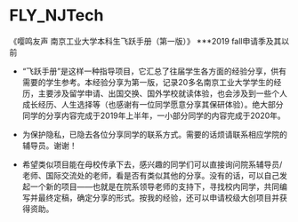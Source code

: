 # FLY_NJTech
《嘤鸣友声   南京工业大学本科生飞跃手册（第一版）》 ***2019 fall申请季及其以前

* “飞跃手册”是这样一种指导项目，它汇总了往届学生各方面的经验分享，供有需要的学生参考。本经验分享为第一版，记录20多名南京工业大学学生的经历，主要涉及留学申请、出国交换、国外学校就读体验，也会涉及到一些个人成长经历、人生选择等（也感谢有一位同学愿意分享其保研体验）。绝大部分同学的分享内容完成于2019年上半年，一小部分同学的内容完成于2020年。 

* 为保护隐私，已隐去各位分享同学的联系方式。需要的话烦请联系相应学院的辅导员。谢谢！

* 希望类似项目能在母校传承下去，感兴趣的同学们可以直接询问院系辅导员/老师、国际交流处的老师，看是否有类似其他的分享。没有的话，可以自己发起一个新的项目——也就是在院系领导老师的支持下，寻找校内同学，共同编写并最终定稿，确定分享的形式。按我的经验，还可以申请校级大创项目并获得资助。

 
